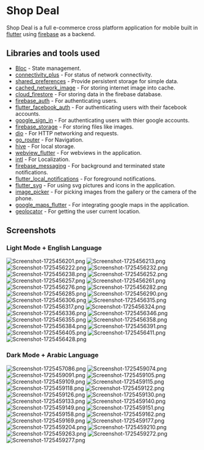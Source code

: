 # Shop Deal

Shop Deal is a full e-commerce cross platform application for mobile built in [flutter](https://flutter.dev/) using [firebase](https://firebase.google.com) as a backend.

## Libraries and tools used
- [Bloc](https://pub.dev/packages/bloc) - State management.
- [connectivity_plus](https://pub.dev/packages/connectivity_plus) - For status of network connectivity.
- [shared_preferences](https://pub.dev/packages/shared_preferences) - Provide persistent storage for simple data.
- [cached_network_image](https://pub.dev/packages/cached_network_image) - For storing internet image into cache.
- [cloud_firestore](https://pub.dev/packages/cloud_firestore) - For storing data in the firebase database.
- [firebase_auth](https://pub.dev/packages/firebase_auth) - For authenticating users.
- [flutter_facebook_auth](https://pub.dev/packages/flutter_facebook_auth) - For authenticating users with their facebook accounts.
- [google_sign_in](https://pub.dev/packages/google_sign_in) - For authenticating users with thier google accounts.
- [firebase_storage](https://pub.dev/packages/firebase_storage) - For storing files like images.
- [dio](https://pub.dev/packages/dio) - For HTTP networking and requests.
- [go_router](https://pub.dev/packages/go_router) - For Navigation.
- [hive](https://pub.dev/packages/hive) - For local storage.
- [webview_flutter](https://pub.dev/packages/webview_flutter) - For webviews in the application.
- [intl](https://pub.dev/packages/intl) - For Localization.
- [firebase_messaging](https://pub.dev/packages/firebase_messaging) - For background and terminated state notifications.
- [flutter_local_notifications](https://pub.dev/packages/flutter_local_notifications) - For foreground notifications.
- [flutter_svg](https://pub.dev/packages/flutter_svg) - For using svg pictures and icons in the application.
- [image_picker](https://pub.dev/packages/image_picker) - For picking images from the gallery or the camera of the phone.
- [google_maps_flutter](https://pub.dev/packages/google_maps_flutter) - For integrating google maps in the application.
- [geolocator](https://pub.dev/packages/geolocator) - For getting the user current location.


## Screenshots
### Light Mode + English Language

![Screenshot-1725456201.png](https://i.postimg.cc/VNGbKYGm/Screenshot-1725456201.png)
![Screenshot-1725456213.png](https://i.postimg.cc/9030kzG5/Screenshot-1725456213.png)
![Screenshot-1725456222.png](https://i.postimg.cc/HxF8C61N/Screenshot-1725456222.png)
![Screenshot-1725456232.png](https://i.postimg.cc/W3dqKQCr/Screenshot-1725456232.png)
![Screenshot-1725456238.png](https://i.postimg.cc/JzRDmySR/Screenshot-1725456238.png)
![Screenshot-1725456252.png](https://i.postimg.cc/1X6nRD93/Screenshot-1725456252.png)
![Screenshot-1725456257.png](https://i.postimg.cc/4NkHL257/Screenshot-1725456257.png)
![Screenshot-1725456261.png](https://i.postimg.cc/MZjjYJyJ/Screenshot-1725456261.png)
![Screenshot-1725456276.png](https://i.postimg.cc/5t0XYhxG/Screenshot-1725456276.png)
![Screenshot-1725456282.png](https://i.postimg.cc/Lsbnzx5s/Screenshot-1725456282.png)
![Screenshot-1725456285.png](https://i.postimg.cc/q7SvtgDh/Screenshot-1725456285.png)
![Screenshot-1725456290.png](https://i.postimg.cc/76JbXSJn/Screenshot-1725456290.png)
![Screenshot-1725456306.png](https://i.postimg.cc/WzMzcjnD/Screenshot-1725456306.png)
![Screenshot-1725456315.png](https://i.postimg.cc/6p63gkG3/Screenshot-1725456315.png)
![Screenshot-1725456317.png](https://i.postimg.cc/s2v2D5mC/Screenshot-1725456317.png)
![Screenshot-1725456324.png](https://i.postimg.cc/Z5fRSwrL/Screenshot-1725456324.png)
![Screenshot-1725456336.png](https://i.postimg.cc/26W8nmgH/Screenshot-1725456336.png)
![Screenshot-1725456346.png](https://i.postimg.cc/h49tjDLv/Screenshot-1725456346.png)
![Screenshot-1725456355.png](https://i.postimg.cc/GhK3FXS1/Screenshot-1725456355.png)
![Screenshot-1725456358.png](https://i.postimg.cc/prYW1CWz/Screenshot-1725456358.png)
![Screenshot-1725456384.png](https://i.postimg.cc/W4F2PTp2/Screenshot-1725456384.png)
![Screenshot-1725456391.png](https://i.postimg.cc/xdw9fhqL/Screenshot-1725456391.png)
![Screenshot-1725456405.png](https://i.postimg.cc/J0mmJXNn/Screenshot-1725456405.png)
![Screenshot-1725456411.png](https://i.postimg.cc/zvjNkf7k/Screenshot-1725456411.png)
![Screenshot-1725456428.png](https://i.postimg.cc/dQmJFWFT/Screenshot-1725456428.png)

### Dark Mode + Arabic Language
![Screenshot-1725457086.png](https://i.postimg.cc/tCzP1Q0d/Screenshot-1725457086.png)
![Screenshot-1725459074.png](https://i.postimg.cc/BvR1WJD3/Screenshot-1725459074.png)
![Screenshot-1725459091.png](https://i.postimg.cc/BbB81DzZ/Screenshot-1725459091.png)
![Screenshot-1725459105.png](https://i.postimg.cc/7Zs2V3Zf/Screenshot-1725459105.png)
![Screenshot-1725459109.png](https://i.postimg.cc/DZs4nRdX/Screenshot-1725459109.png)
![Screenshot-1725459115.png](https://i.postimg.cc/5tXFkXXp/Screenshot-1725459115.png)
![Screenshot-1725459118.png](https://i.postimg.cc/mkszDV86/Screenshot-1725459118.png)
![Screenshot-1725459122.png](https://i.postimg.cc/HsT81ZJr/Screenshot-1725459122.png)
![Screenshot-1725459126.png](https://i.postimg.cc/pLT9pmJx/Screenshot-1725459126.png)
![Screenshot-1725459130.png](https://i.postimg.cc/Vvg6NwSd/Screenshot-1725459130.png)
![Screenshot-1725459133.png](https://i.postimg.cc/RVG6S7fX/Screenshot-1725459133.png)
![Screenshot-1725459140.png](https://i.postimg.cc/CxQRDwc8/Screenshot-1725459140.png)
![Screenshot-1725459149.png](https://i.postimg.cc/9MG0vZCP/Screenshot-1725459149.png)
![Screenshot-1725459151.png](https://i.postimg.cc/j2t2K2Sp/Screenshot-1725459151.png)
![Screenshot-1725459158.png](https://i.postimg.cc/HxGjZBDs/Screenshot-1725459158.png)
![Screenshot-1725459162.png](https://i.postimg.cc/wxQ32XWg/Screenshot-1725459162.png)
![Screenshot-1725459169.png](https://i.postimg.cc/bN6rczc5/Screenshot-1725459169.png)
![Screenshot-1725459177.png](https://i.postimg.cc/J4702sgJ/Screenshot-1725459177.png)
![Screenshot-1725459204.png](https://i.postimg.cc/25WSZhbp/Screenshot-1725459204.png)
![Screenshot-1725459210.png](https://i.postimg.cc/fLhTjymV/Screenshot-1725459210.png)
![Screenshot-1725459263.png](https://i.postimg.cc/Wb4p7QFw/Screenshot-1725459263.png)
![Screenshot-1725459272.png](https://i.postimg.cc/4NFf2Bpk/Screenshot-1725459272.png)
![Screenshot-1725459277.png](https://i.postimg.cc/jSpst28M/Screenshot-1725459277.png)

